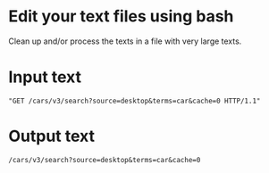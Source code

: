 # Edit your text files using bash
Clean up and/or process the texts in a file with very large texts.

# Input text
```"GET /cars/v3/search?source=desktop&terms=car&cache=0 HTTP/1.1"```

# Output text
```/cars/v3/search?source=desktop&terms=car&cache=0```
